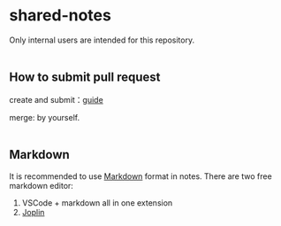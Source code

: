 # shared-notes

Only internal users are intended for this repository. 
</br>
</br>
## How to submit pull request

create and submit：[guide](https://chinese.freecodecamp.org/news/how-to-make-your-first-pull-request-on-github/)

merge: by yourself.
</br>
</br>
## Markdown

It is recommended to use [Markdown](https://www.markdownguide.org/cheat-sheet/) format in notes.
There are two free markdown editor:
1. VSCode + markdown all in one extension
2. [Joplin](https://joplinapp.org/)
